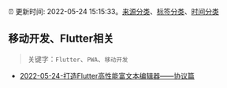 :alarm_clock: 更新时间: 2022-05-24 15:15:33。[来源分类](../README.md)、[标签分类](../TAGS.md)、[时间分类](../TIMELINE.md)

## 移动开发、Flutter相关


> 关键字：`Flutter`、`PWA`、`移动开发`



- [2022-05-24-打造Flutter高性能富文本编辑器——协议篇](https://toutiao.io/k/44f8gbz) 